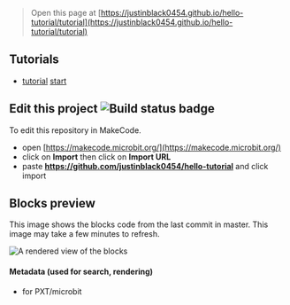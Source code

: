 
> Open this page at [https://justinblack0454.github.io/hello-tutorial/tutorial](https://justinblack0454.github.io/hello-tutorial/tutorial)

## Tutorials

* [tutorial](/hello-tutorial/tutorial) [start](https://makecode.microbit.org/#tutorial:github:justinblack0454/hello-tutorial/tutorial)

## Edit this project ![Build status badge](https://github.com/justinblack0454/hello-tutorial/workflows/MakeCode/badge.svg)

To edit this repository in MakeCode.

* open [https://makecode.microbit.org/](https://makecode.microbit.org/)
* click on **Import** then click on **Import URL**
* paste **https://github.com/justinblack0454/hello-tutorial** and click import

## Blocks preview

This image shows the blocks code from the last commit in master.
This image may take a few minutes to refresh.

![A rendered view of the blocks](https://github.com/justinblack0454/hello-tutorial/raw/master/.github/makecode/blocks.png)

#### Metadata (used for search, rendering)

* for PXT/microbit
<script src="https://makecode.com/gh-pages-embed.js"></script><script>makeCodeRender("{{ site.makecode.home_url }}", "{{ site.github.owner_name }}/{{ site.github.repository_name }}");</script>
